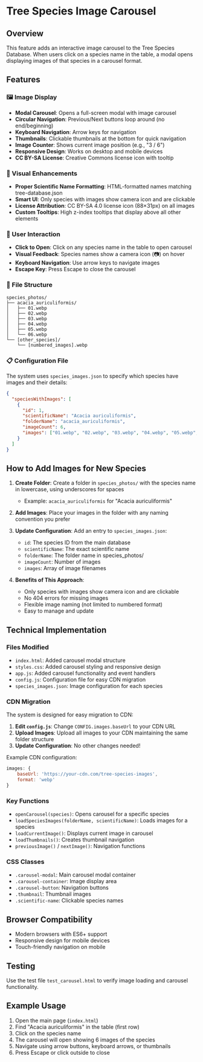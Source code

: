 # Tree Species Image Carousel

## Overview
This feature adds an interactive image carousel to the Tree Species Database. When users click on a species name in the table, a modal opens displaying images of that species in a carousel format.

## Features

### 🖼️ Image Display
- **Modal Carousel**: Opens a full-screen modal with image carousel
- **Circular Navigation**: Previous/Next buttons loop around (no end/beginning)
- **Keyboard Navigation**: Arrow keys for navigation
- **Thumbnails**: Clickable thumbnails at the bottom for quick navigation
- **Image Counter**: Shows current image position (e.g., "3 / 6")
- **Responsive Design**: Works on desktop and mobile devices
- **CC BY-SA License**: Creative Commons license icon with tooltip

### 🎨 Visual Enhancements
- **Proper Scientific Name Formatting**: HTML-formatted names matching tree-database.json
- **Smart UI**: Only species with images show camera icon and are clickable
- **License Attribution**: CC BY-SA 4.0 license icon (88×31px) on all images
- **Custom Tooltips**: High z-index tooltips that display above all other elements

### 🎯 User Interaction
- **Click to Open**: Click on any species name in the table to open carousel
- **Visual Feedback**: Species names show a camera icon (📷) on hover
- **Keyboard Navigation**: Use arrow keys to navigate images
- **Escape Key**: Press Escape to close the carousel

### 📁 File Structure
```
species_photos/
├── acacia_auriculiformis/
│   ├── 01.webp
│   ├── 02.webp
│   ├── 03.webp
│   ├── 04.webp
│   ├── 05.webp
│   └── 06.webp
└── [other_species]/
    └── [numbered_images].webp
```

### 📋 Configuration File
The system uses `species_images.json` to specify which species have images and their details:

```json
{
  "speciesWithImages": [
    {
      "id": 1,
      "scientificName": "Acacia auriculiformis",
      "folderName": "acacia_auriculiformis",
      "imageCount": 6,
      "images": ["01.webp", "02.webp", "03.webp", "04.webp", "05.webp", "06.webp"]
    }
  ]
}
```

## How to Add Images for New Species

1. **Create Folder**: Create a folder in `species_photos/` with the species name in lowercase, using underscores for spaces
   - Example: `acacia_auriculiformis` for "Acacia auriculiformis"

2. **Add Images**: Place your images in the folder with any naming convention you prefer

3. **Update Configuration**: Add an entry to `species_images.json`:
   - `id`: The species ID from the main database
   - `scientificName`: The exact scientific name
   - `folderName`: The folder name in species_photos/
   - `imageCount`: Number of images
   - `images`: Array of image filenames

4. **Benefits of This Approach**:
   - Only species with images show camera icon and are clickable
   - No 404 errors for missing images
   - Flexible image naming (not limited to numbered format)
   - Easy to manage and update

## Technical Implementation

### Files Modified
- `index.html`: Added carousel modal structure
- `styles.css`: Added carousel styling and responsive design
- `app.js`: Added carousel functionality and event handlers
- `config.js`: Configuration file for easy CDN migration
- `species_images.json`: Image configuration for each species

### CDN Migration
The system is designed for easy migration to CDN:

1. **Edit `config.js`**: Change `CONFIG.images.baseUrl` to your CDN URL
2. **Upload Images**: Upload all images to your CDN maintaining the same folder structure
3. **Update Configuration**: No other changes needed!

Example CDN configuration:
```javascript
images: {
    baseUrl: 'https://your-cdn.com/tree-species-images',
    format: 'webp'
}
```

### Key Functions
- `openCarousel(species)`: Opens carousel for a specific species
- `loadSpeciesImages(folderName, scientificName)`: Loads images for a species
- `loadCurrentImage()`: Displays current image in carousel
- `loadThumbnails()`: Creates thumbnail navigation
- `previousImage()` / `nextImage()`: Navigation functions

### CSS Classes
- `.carousel-modal`: Main carousel modal container
- `.carousel-container`: Image display area
- `.carousel-button`: Navigation buttons
- `.thumbnail`: Thumbnail images
- `.scientific-name`: Clickable species names

## Browser Compatibility
- Modern browsers with ES6+ support
- Responsive design for mobile devices
- Touch-friendly navigation on mobile

## Testing
Use the test file `test_carousel.html` to verify image loading and carousel functionality.

## Example Usage
1. Open the main page (`index.html`)
2. Find "Acacia auriculiformis" in the table (first row)
3. Click on the species name
4. The carousel will open showing 6 images of the species
5. Navigate using arrow buttons, keyboard arrows, or thumbnails
6. Press Escape or click outside to close
